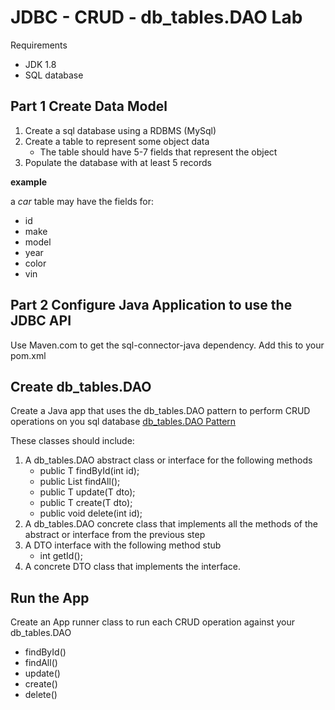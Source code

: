 # JDBC - CRUD - db_tables.DAO Lab

Requirements

* JDK 1.8
* SQL database


## Part 1 Create Data Model

1. Create a sql database using a RDBMS (MySql)
2. Create a table to represent some object data
    * The table should have 5-7 fields that represent the object
3. Populate the database with at least 5 records

__example__

a _car_ table may have the fields for:

* id
* make
* model
* year
* color
* vin

## Part 2 Configure Java Application to use the JDBC API

Use Maven.com to get the sql-connector-java dependency. Add this to your pom.xml


## Create db_tables.DAO

Create a Java app that uses the db_tables.DAO pattern to perform CRUD operations on you sql database 
[db_tables.DAO Pattern](https://dzone.com/articles/building-simple-data-access-layer-using-jdbc)

These classes should include:

1. A db_tables.DAO abstract class or interface for the following methods
    * public T findById(int id);
    * public List<T> findAll();
    * public T update(T dto);
    * public T create(T dto);
    * public  void delete(int id);
2. A db_tables.DAO concrete class that implements all the methods of the abstract or interface from the previous step
3. A DTO interface with the following method stub
    * int getId();
4. A concrete DTO class that implements the interface.

## Run the App
Create an App runner class to run each CRUD operation against your db_tables.DAO

* findById()
* findAll()
* update()
* create()
* delete()




